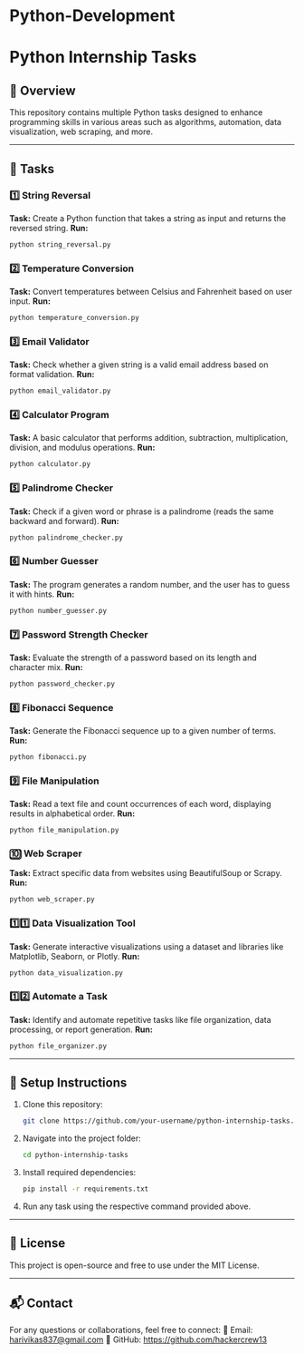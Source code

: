 # Python-Development

# Python Internship Tasks

## 📌 Overview
This repository contains multiple Python tasks designed to enhance programming skills in various areas such as algorithms, automation, data visualization, web scraping, and more.

---

## 📂 Tasks

### 1️⃣ String Reversal
**Task:** Create a Python function that takes a string as input and returns the reversed string.
**Run:**
```bash
python string_reversal.py
```

### 2️⃣ Temperature Conversion
**Task:** Convert temperatures between Celsius and Fahrenheit based on user input.
**Run:**
```bash
python temperature_conversion.py
```

### 3️⃣ Email Validator
**Task:** Check whether a given string is a valid email address based on format validation.
**Run:**
```bash
python email_validator.py
```

### 4️⃣ Calculator Program
**Task:** A basic calculator that performs addition, subtraction, multiplication, division, and modulus operations.
**Run:**
```bash
python calculator.py
```

### 5️⃣ Palindrome Checker
**Task:** Check if a given word or phrase is a palindrome (reads the same backward and forward).
**Run:**
```bash
python palindrome_checker.py
```

### 6️⃣ Number Guesser
**Task:** The program generates a random number, and the user has to guess it with hints.
**Run:**
```bash
python number_guesser.py
```

### 7️⃣ Password Strength Checker
**Task:** Evaluate the strength of a password based on its length and character mix.
**Run:**
```bash
python password_checker.py
```

### 8️⃣ Fibonacci Sequence
**Task:** Generate the Fibonacci sequence up to a given number of terms.
**Run:**
```bash
python fibonacci.py
```

### 9️⃣ File Manipulation
**Task:** Read a text file and count occurrences of each word, displaying results in alphabetical order.
**Run:**
```bash
python file_manipulation.py
```

### 🔟 Web Scraper
**Task:** Extract specific data from websites using BeautifulSoup or Scrapy.
**Run:**
```bash
python web_scraper.py
```

### 1️⃣1️⃣ Data Visualization Tool
**Task:** Generate interactive visualizations using a dataset and libraries like Matplotlib, Seaborn, or Plotly.
**Run:**
```bash
python data_visualization.py
```

### 1️⃣2️⃣ Automate a Task
**Task:** Identify and automate repetitive tasks like file organization, data processing, or report generation.
**Run:**
```bash
python file_organizer.py
```

---

## 🔧 Setup Instructions
1. Clone this repository:
   ```bash
   git clone https://github.com/your-username/python-internship-tasks.git
   ```
2. Navigate into the project folder:
   ```bash
   cd python-internship-tasks
   ```
3. Install required dependencies:
   ```bash
   pip install -r requirements.txt
   ```
4. Run any task using the respective command provided above.

---

## 📜 License
This project is open-source and free to use under the MIT License.

---

## 📬 Contact
For any questions or collaborations, feel free to connect:
📧 Email: harivikas837@gmail.com
🔗 GitHub: https://github.com/hackercrew13

